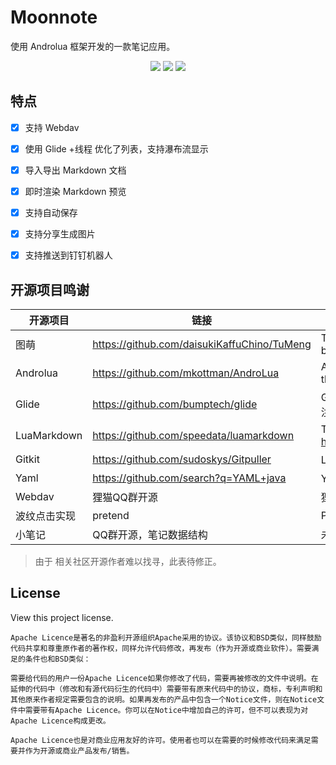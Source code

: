 # Moonnote

使用 Androlua 框架开发的一款笔记应用。


<p align="center">
<img src="https://img.shields.io/badge/language-lua-blue.svg"/>
<img src="https://img.shields.io/badge/license-Apache-blue"/>
<img src="https://img.shields.io/badge/Androlua+-5.0.19-blue"/></a>
</p>

## 特点

- [x] 支持 Webdav
- [x] 使用 Glide +线程 优化了列表，支持瀑布流显示
- [x] 导入导出 Markdown 文档
- [x] 即时渲染 Markdown 预览
- [x] 支持自动保存
- [x] 支持分享生成图片
- [x] 支持推送到钉钉机器人


## 开源项目鸣谢

|开源项目|链接|描述|
|------|-----|-----|
|图萌|https://github.com/daisukiKaffuChino/TuMeng|TuMeng is an ACGN wallpaper view App built with Androlua+. |
| Androlua|https://github.com/mkottman/AndroLua|AndroLua is the Lua interpreter ported to the Android platform.|
| Glide|https://github.com/bumptech/glide|Glide是一个快速高效的Android图片加载库，注重于平滑的滚动。|
| LuaMarkdown|https://github.com/speedata/luamarkdown|This is a copy from http://www.frykholm.se/files/markdown.lua |
| Gitkit|https://github.com/sudoskys/Gitpuller|LUA github api类库|
| Yaml |https://github.com/search?q=YAML+java|Yaml so库|
| Webdav |狸猫QQ群开源|狸猫|
| 波纹点击实现 |pretend|Pretend|
| 小笔记 |QQ群开源，笔记数据结构|未知|

>由于 相关社区开源作者难以找寻，此表待修正。

## License
View this project license.

```text
Apache Licence是著名的非盈利开源组织Apache采用的协议。该协议和BSD类似，同样鼓励代码共享和尊重原作者的著作权，同样允许代码修改，再发布（作为开源或商业软件）。需要满足的条件也和BSD类似：

需要给代码的用户一份Apache Licence如果你修改了代码，需要再被修改的文件中说明。在延伸的代码中（修改和有源代码衍生的代码中）需要带有原来代码中的协议，商标，专利声明和其他原来作者规定需要包含的说明。如果再发布的产品中包含一个Notice文件，则在Notice文件中需要带有Apache Licence。你可以在Notice中增加自己的许可，但不可以表现为对Apache Licence构成更改。

Apache Licence也是对商业应用友好的许可。使用者也可以在需要的时候修改代码来满足需要并作为开源或商业产品发布/销售。
```